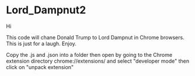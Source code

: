 # Lord_Dampnut2

Hi

This code will chane Donald Trump to Lord Dampnut in Chrome browsers. This is just for a laugh. Enjoy.

Copy the .js and .json into a folder then open by going to the Chrome extension directory chrome://extensions/ and select "developer mode" then click on "unpack extension"
